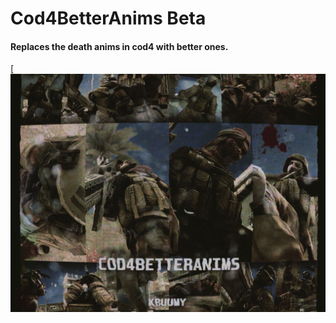 # Cod4BetterAnims Beta
#### Replaces the death anims in cod4 with better ones.
[![preview](preview.png)

